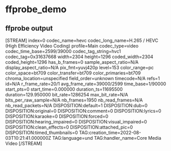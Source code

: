 # ffprobe_demo

## ffprobe output

[STREAM]
index=0
codec_name=hevc
codec_long_name=H.265 / HEVC (High Efficiency Video Coding)
profile=Main
codec_type=video
codec_time_base=2599/39000
codec_tag_string=hvc1
codec_tag=0x31637668
width=2304
height=1296
coded_width=2304
coded_height=1296
has_b_frames=0
sample_aspect_ratio=N/A
display_aspect_ratio=N/A
pix_fmt=yuvj420p
level=153
color_range=pc
color_space=bt709
color_transfer=bt709
color_primaries=bt709
chroma_location=unspecified
field_order=unknown
timecode=N/A
refs=1
id=N/A
r_frame_rate=20/1
avg_frame_rate=39000/2599
time_base=1/90000
start_pts=0
start_time=0.000000
duration_ts=11695500
duration=129.950000
bit_rate=1286254
max_bit_rate=N/A
bits_per_raw_sample=N/A
nb_frames=1950
nb_read_frames=N/A
nb_read_packets=N/A
DISPOSITION:default=1
DISPOSITION:dub=0
DISPOSITION:original=0
DISPOSITION:comment=0
DISPOSITION:lyrics=0
DISPOSITION:karaoke=0
DISPOSITION:forced=0
DISPOSITION:hearing_impaired=0
DISPOSITION:visual_impaired=0
DISPOSITION:clean_effects=0
DISPOSITION:attached_pic=0
DISPOSITION:timed_thumbnails=0
TAG:creation_time=2022-08-03T10:21:41.000000Z
TAG:language=und
TAG:handler_name=Core Media Video
[/STREAM]